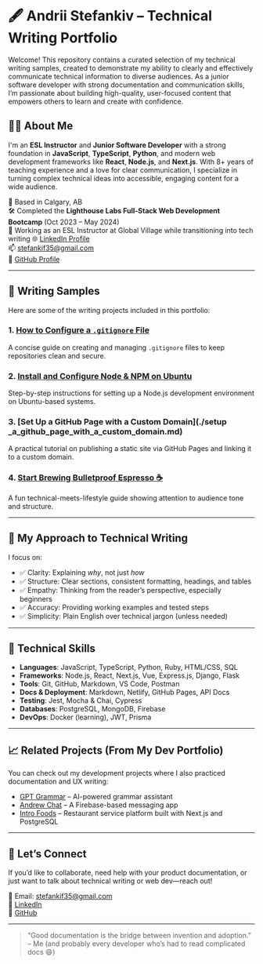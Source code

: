 # 🖋️ Andrii Stefankiv – Technical Writing Portfolio

Welcome! This repository contains a curated selection of my technical writing samples, created to demonstrate my ability to clearly and effectively communicate technical information to diverse audiences. As a junior software developer with strong documentation and communication skills, I’m passionate about building high-quality, user-focused content that empowers others to learn and create with confidence.

## 👨‍💻 About Me

I'm an **ESL Instructor** and **Junior Software Developer** with a strong foundation in **JavaScript**, **TypeScript**, **Python**, and modern web development frameworks like **React**, **Node.js**, and **Next.js**. With 8+ years of teaching experience and a love for clear communication, I specialize in turning complex technical ideas into accessible, engaging content for a wide audience.

📍 Based in Calgary, AB  
🛠️ Completed the **Lighthouse Labs Full-Stack Web Development Bootcamp** (Oct 2023 – May 2024)  
💬 Working as an ESL Instructor at Global Village while transitioning into tech writing
🌐 [LinkedIn Profile](https://www.linkedin.com/in/andrii-stefankiv/)  
📫 stefankif35@gmail.com  
🔗 [GitHub Profile](https://github.com/AStefankiv)  

---

## 📘 Writing Samples

Here are some of the writing projects included in this portfolio:

### 1. [How to Configure a `.gitignore` File](./how_to_configure_a_gitignore_file.md)
A concise guide on creating and managing `.gitignore` files to keep repositories clean and secure.

### 2. [Install and Configure Node & NPM on Ubuntu](./install_and_configure_node_&_npm_on_ubuntu.md)
Step-by-step instructions for setting up a Node.js development environment on Ubuntu-based systems.

### 3. [Set Up a GitHub Page with a Custom Domain](./setup _a_github_page_with_a_custom_domain.md)
A practical tutorial on publishing a static site via GitHub Pages and linking it to a custom domain.

### 4. [Start Brewing Bulletproof Espresso ☕](./start_brewing_bulletproof_espresso.md)
A fun technical-meets-lifestyle guide showing attention to audience tone and structure.

---

## 🧠 My Approach to Technical Writing

I focus on:

- ✅ Clarity: Explaining *why*, not just *how*
- ✅ Structure: Clear sections, consistent formatting, headings, and tables
- ✅ Empathy: Thinking from the reader’s perspective, especially beginners
- ✅ Accuracy: Providing working examples and tested steps
- ✅ Simplicity: Plain English over technical jargon (unless needed)

---

## 🔧 Technical Skills

- **Languages**: JavaScript, TypeScript, Python, Ruby, HTML/CSS, SQL  
- **Frameworks**: Node.js, React, Next.js, Vue, Express.js, Django, Flask  
- **Tools**: Git, GitHub, Markdown, VS Code, Postman  
- **Docs & Deployment**: Markdown, Netlify, GitHub Pages, API Docs  
- **Testing**: Jest, Mocha & Chai, Cypress  
- **Databases**: PostgreSQL, MongoDB, Firebase  
- **DevOps**: Docker (learning), JWT, Prisma  

---

## 📈 Related Projects (From My Dev Portfolio)

You can check out my development projects where I also practiced documentation and UX writing:

- [GPT Grammar](https://gptgrammar.netlify.app/) – AI-powered grammar assistant  
- [Andrew Chat](https://andrew-chatt.netlify.app/) – A Firebase-based messaging app  
- [Intro Foods](https://github.com/AStefankiv/intro-foods) – Restaurant service platform built with Next.js and PostgreSQL  

---

## 💬 Let’s Connect

If you’d like to collaborate, need help with your product documentation, or just want to talk about technical writing or web dev—reach out!

📧 Email: stefankif35@gmail.com  
🔗 [LinkedIn](https://www.linkedin.com/in/andrii-stefankiv/)  
🐙 [GitHub](https://github.com/AStefankiv)

---

> “Good documentation is the bridge between invention and adoption.”  
> – Me (and probably every developer who’s had to read complicated docs 😄)